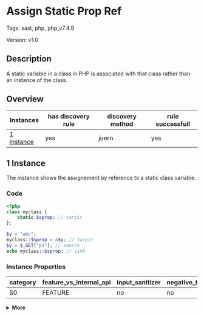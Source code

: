 [//]: # (This file is automatically generated. If you wish to make any changes, please use the JSON files and regenerate this file using the tpframework.)

# Assign Static Prop Ref

Tags: sast, php, php_v7.4.9

Version: v1.0

## Description

A static variable in a class in PHP is associated with that class rather than an instance of the class.

## Overview

| Instances                 | has discovery rule   | discovery method   | rule successfull   |
|---------------------------|----------------------|--------------------|--------------------|
| [1 Instance](#1-instance) | yes                  | joern              | yes                |

## 1 Instance

The instance shows the assignement by reference to a static class variable.

### Code

```PHP
<?php
class myclass {
	static $sprop; // tarpit
};

$y = "abc";
myclass::$sprop = &$y; // tarpit
$y = $_GET["p1"]; // source
echo myclass::$sprop; // sink
```

### Instance Properties

| category   | feature_vs_internal_api   | input_sanitizer   | negative_test_case   | source_and_sink   |
|------------|---------------------------|-------------------|----------------------|-------------------|
| S0         | FEATURE                   | no                | no                   | no                |

<details markdown="1">
<summary>
<b>More</b></summary>

<details markdown="1">
<summary>

### Compile
</summary>

```bash
$_main:
     ; (lines=9, args=0, vars=1, tmps=6)
     ; (before optimizer)
     ; /.../PHP/13_assign_static_prop_ref/1_instance_13_assign_static_prop_ref/1_instance_13_assign_static_prop_ref.php:1-9
     ; return  [] RANGE[0..0]
0000 ASSIGN CV0($y) string("abc")
0001 ASSIGN_STATIC_PROP_REF string("sprop") string("myclass")
0002 OP_DATA CV0($y)
0003 T3 = FETCH_R (global) string("_GET")
0004 T4 = FETCH_DIM_R T3 string("p1")
0005 ASSIGN CV0($y) T4
0006 T6 = FETCH_STATIC_PROP_R string("sprop") string("myclass")
0007 ECHO T6
0008 RETURN int(1)
```

</details>

<details markdown="1">
<summary>

### Discovery
</summary>

The rule is searching for `ASSIGN_STATIC_PROP_REF`, which assignes a value by reference to a static property.

```scala
val x13 = (name, "13_assign_static_prop_ref_iall", cpg.call(".*ASSIGN_STATIC_PROP_REF.*").location.toJson);
```

| discovery method   | expected accuracy   |
|--------------------|---------------------|
| joern              | Perfect             |

</details>

<details markdown="1"open>
<summary>

### Measurement
</summary>

| Tool        | Comm_1   | Comm_2   | phpSAFE   | Progpilot   | RIPS   | WAP   | Ground Truth   |
|-------------|----------|----------|-----------|-------------|--------|-------|----------------|
| 08 Jun 2021 | yes      | no       | no        | yes         | no     | no    | yes            |
| 17 May 2023 | yes      | no       |           |             |        |       | yes            |

</details>

</details>
